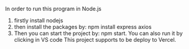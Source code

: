 In order to run this program in Node.js
1. firstly install nodejs
2. then install the packages by: npm install express axios
3. Then you can start the project by: npm start. You can also run it by clicking in VS code
This project supports to be deploy to Vercel.